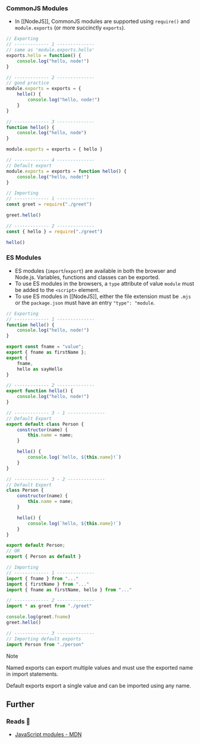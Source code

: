 ### CommonJS Modules

- In [[NodeJS]], CommonJS modules are supported using `require()` and `module.exports` (or more succinctly `exports`). 

```js
// Exporting
// ------------- 1 --------------
// same as 'module.exports.hello'
exports.hello = function() {
    console.log("hello, node!")
}

// ------------- 2 --------------
// good practice
module.exports = exports = {
    hello() {
        console.log("hello, node!")
    }
}

// ------------- 3 --------------
function hello() {
    console.log("hello, node")
}

module.exports = exports = { hello }

// ------------- 4 --------------
// Default export
module.exports = exports = function hello() {
    console.log("hello, node!")
}
```

```js
// Importing
// ------------- 1 --------------
const greet = require("./greet")

greet.hello()

// ------------- 2 --------------
const { hello } = require("./greet")

hello()
```

### ES Modules

- ES modules (`import`/`export`) are available in both the browser and Node.js. Variables, functions and classes can be exported.
- To use ES modules in the browsers, a `type` attribute of value `module` must be added to the `<script>` element.
- To use ES modules in [[NodeJS]], either the file extension must be `.mjs` or the `package.json` must have an entry `"type": "module`.

```js
// Exporting
// ------------- 1 --------------
function hello() {
    console.log("hello, node!")
}

export const fname = "value";
export { fname as firstName };
export {
    fname,
    hello as sayHello
}

// ------------- 2 --------------
export function hello() {
    console.log("hello, node!")
}

// ------------- 3 - 1 --------------
// Default Export
export default class Person {
    constructor(name) {
        this.name = name;
    }

    hello() {
        console.log(`hello, ${this.name}!`)
    }
}

// ------------- 3 - 2 --------------
// Default Export
class Person {
    constructor(name) {
        this.name = name;
    }

    hello() {
        console.log(`hello, ${this.name}!`)
    }
}

export default Person; 
// OR
export { Person as default }
```

```js
// Importing
// ------------- 1 --------------
import { fname } from "..."
import { firstName } from "..."
import { fname as firstName, hello } from "..."

// ------------- 2 --------------
import * as greet from "./greet"

console.log(greet.fname)
greet.hello()

// ------------- 3 --------------
// Importing default exports
import Person from "./person"
```

> [!note]
> Named exports can export multiple values and must use the exported name in import statements.
> 
> Default exports export a single value and can be imported using any name.

## Further

### Reads 📄

- [JavaScript modules - MDN](https://developer.mozilla.org/en-US/docs/Web/JavaScript/Guide/Modules)